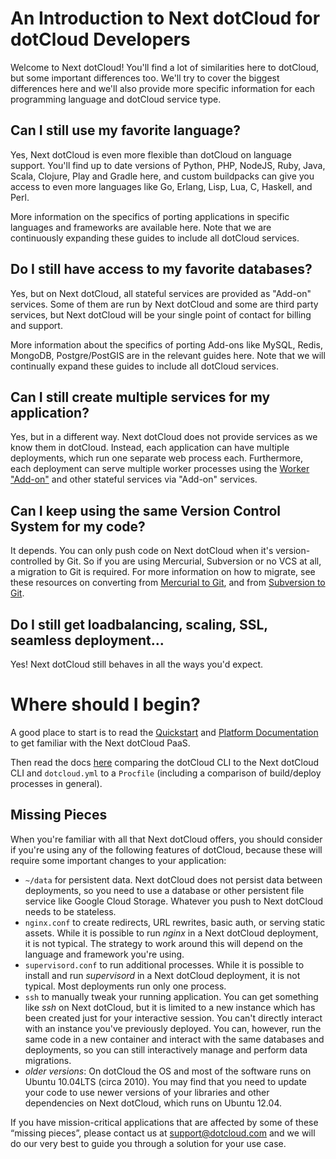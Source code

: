 # An Introduction to Next dotCloud for dotCloud Developers

Welcome to Next dotCloud! You'll find a lot of similarities here to
dotCloud, but some important differences too. We'll try to cover the
biggest differences here and we'll also provide more specific
information for each programming language and dotCloud service type.

## Can I still use my favorite language?

Yes, Next dotCloud is even more flexible than dotCloud on language
support. You'll find up to date versions of Python, PHP, NodeJS, Ruby,
Java, Scala, Clojure, Play and Gradle here, and custom buildpacks
can give you access to even more languages like Go, Erlang, Lisp, Lua,
C, Haskell, and Perl.

More information on the specifics of porting applications in specific
languages and frameworks are available here. Note that we are continuously
expanding these guides to include all dotCloud services.

## Do I still have access to my favorite databases?

Yes, but on Next dotCloud, all stateful services are provided as
"Add-on" services. Some of them are run by Next dotCloud and some are
third party services, but Next dotCloud will be your single point of
contact for billing and support.

More information about the specifics of porting Add-ons like MySQL,
Redis, MongoDB, Postgre/PostGIS are in the relevant guides here.
Note that we will continually expand these guides to include all dotCloud
services.

## Can I still create multiple services for my application?
Yes, but in a different way. Next dotCloud does not provide services
as we know them in dotCloud. Instead, each application can have
multiple deployments, which run one separate web process each.
Furthermore, each deployment can serve multiple worker processes using the
[Worker "Add-on"](http://next.dotcloud.com/dev-center/add-on-documentation/worker) and other stateful services via "Add-on"
services.

## Can I keep using the same Version Control System for my code?
It depends. You can only push code on Next dotCloud when it's
version-controlled by Git. So if you are using Mercurial, Subversion or
no VCS at all, a migration to Git is required.  For more information on
how to migrate, see these resources on converting from [Mercurial to Git](http://hivelogic.com/articles/converting-from-mercurial-to-git/),
and from [Subversion to Git](http://www.subgit.com/).

## Do I still get loadbalancing, scaling, SSL, seamless deployment...

Yes! Next dotCloud still behaves in all the ways you'd expect.

# Where should I begin?

A good place to start is to read the [Quickstart](https://www.cloudcontrol.com/dev-center/Quickstart)
and [Platform Documentation](https://www.cloudcontrol.com/dev-center/Platform%20Documentation)
to get familiar with the Next dotCloud PaaS.

Then read the docs [here](https://next.dotcloud.com/dev-center/dotcloud-nextdotcloud-migration/cli-cheatsheet) comparing the dotCloud
CLI to the Next dotCloud CLI and `dotcloud.yml` to a `Procfile` (including
a comparison of build/deploy processes in general).

## Missing Pieces

When you're familiar with all that Next dotCloud offers, you should
consider if you're using any of the following features of dotCloud, because
these will require some important changes to your application:

* `~/data` for persistent data. Next dotCloud does not persist data
  between deployments, so you need to use a database or other persistent
  file service like Google Cloud Storage. Whatever you push to Next dotCloud
  needs to be stateless.
* `nginx.conf` to create redirects, URL rewrites, basic auth, or
  serving static assets. While it is possible to run *nginx* in a
  Next dotCloud deployment, it is not typical. The strategy to work around
  this will depend on the language and framework you're using.
* `supervisord.conf` to run additional processes. While it is possible
  to install and run *supervisord* in a Next dotCloud deployment, it is
  not typical. Most deployments run only one process.
* `ssh` to manually tweak your running application. You can get
  something like *ssh* on Next dotCloud, but it is limited to a new
  instance which has been created just for your interactive
  session. You can't directly interact with an instance you've
  previously deployed. You can, however, run the same code in a new
  container and interact with the same databases and deployments, so you
  can still interactively manage and perform data migrations.
* *older versions*: On dotCloud the OS and most of the software runs on
  Ubuntu 10.04LTS (circa 2010). You may find that you need to
  update your code to use newer versions of your libraries and other
  dependencies on Next dotCloud, which runs on Ubuntu 12.04.

If you have mission-critical applications that are affected by some of these
“missing pieces”, please contact us at support@dotcloud.com and we will do our
very best to guide you through a solution for your use case.
